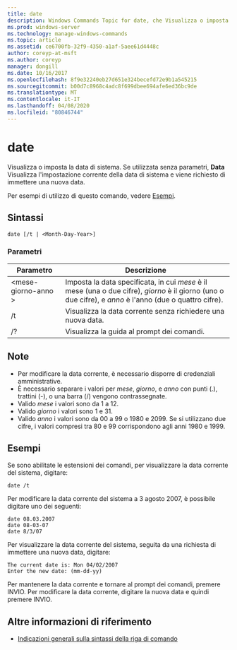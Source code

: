 ```yaml
---
title: date
description: Windows Commands Topic for date, che Visualizza o imposta la data di sistema. Se utilizzata senza parametri,
ms.prod: windows-server
ms.technology: manage-windows-commands
ms.topic: article
ms.assetid: ce6700fb-32f9-4350-a1af-5aee61d4448c
author: coreyp-at-msft
ms.author: coreyp
manager: dongill
ms.date: 10/16/2017
ms.openlocfilehash: 8f9e32240eb27d651e324becefd72e9b1a545215
ms.sourcegitcommit: b00d7c8968c4adc8f699dbee694afe6ed36bc9de
ms.translationtype: MT
ms.contentlocale: it-IT
ms.lasthandoff: 04/08/2020
ms.locfileid: "80846744"
---
```

# <a name="date"></a>date

Visualizza o imposta la data di sistema. Se utilizzata senza parametri, **Data** Visualizza l'impostazione corrente della data di sistema e viene richiesto di immettere una nuova data.

Per esempi di utilizzo di questo comando, vedere [Esempi](#BKMK_examples).

## <a name="syntax"></a>Sintassi

```
date [/t | <Month-Day-Year>]
```

### <a name="parameters"></a>Parametri

|Parametro|Descrizione|
|---------|-----------|
|\<mese-giorno-anno >|Imposta la data specificata, in cui *mese* è il mese (una o due cifre), *giorno* è il giorno (uno o due cifre), e *anno* è l'anno (due o quattro cifre).|
|/t|Visualizza la data corrente senza richiedere una nuova data.|
|/?|Visualizza la guida al prompt dei comandi.|

## <a name="remarks"></a>Note

-   Per modificare la data corrente, è necessario disporre di credenziali amministrative.
-   È necessario separare i valori per *mese*, *giorno*, e *anno* con punti (.), trattini (-), o una barra (/) vengono contrassegnate.
-   Valido *mese* i valori sono da 1 a 12.
-   Valido *giorno* i valori sono 1 e 31.
-   Valido *anno* i valori sono da 00 a 99 o 1980 e 2099. Se si utilizzano due cifre, i valori compresi tra 80 e 99 corrispondono agli anni 1980 e 1999.

## <a name="examples"></a><a name=BKMK_examples></a>Esempi

Se sono abilitate le estensioni dei comandi, per visualizzare la data corrente del sistema, digitare:
```
date /t
```
Per modificare la data corrente del sistema a 3 agosto 2007, è possibile digitare uno dei seguenti:
```
date 08.03.2007
date 08-03-07
date 8/3/07
```
Per visualizzare la data corrente del sistema, seguita da una richiesta di immettere una nuova data, digitare:
```
The current date is: Mon 04/02/2007
Enter the new date: (mm-dd-yy)
```
Per mantenere la data corrente e tornare al prompt dei comandi, premere INVIO. Per modificare la data corrente, digitare la nuova data e quindi premere INVIO.

## <a name="additional-references"></a>Altre informazioni di riferimento

- [Indicazioni generali sulla sintassi della riga di comando](command-line-syntax-key.md)